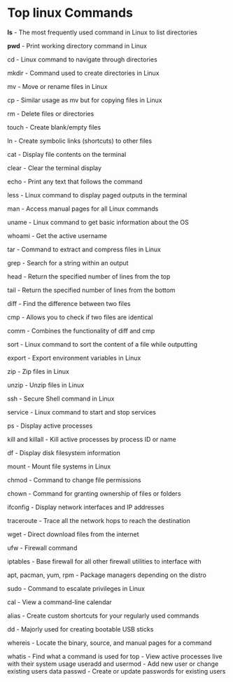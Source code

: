  # Top linux Commands

**ls** - The most frequently used command in Linux to list directories

**pwd** - Print working directory command in Linux

cd - Linux command to navigate through directories

mkdir - Command used to create directories in Linux

mv - Move or rename files in Linux

cp - Similar usage as mv but for copying files in Linux

rm - Delete files or directories

touch - Create blank/empty files

ln - Create symbolic links (shortcuts) to other files

cat - Display file contents on the terminal

clear - Clear the terminal display

echo - Print any text that follows the command

less - Linux command to display paged outputs in the terminal

man - Access manual pages for all Linux commands

uname - Linux command to get basic information about the OS

whoami - Get the active username

tar - Command to extract and compress files in Linux

grep - Search for a string within an output

head - Return the specified number of lines from the top

tail - Return the specified number of lines from the bottom

diff - Find the difference between two files

cmp - Allows you to check if two files are identical

comm - Combines the functionality of diff and cmp

sort - Linux command to sort the content of a file while outputting

export - Export environment variables in Linux

zip - Zip files in Linux

unzip - Unzip files in Linux

ssh - Secure Shell command in Linux

service - Linux command to start and stop services

ps - Display active processes

kill and killall - Kill active processes by process ID or name

df - Display disk filesystem information

mount - Mount file systems in Linux

chmod - Command to change file permissions

chown - Command for granting ownership of files or folders

ifconfig - Display network interfaces and IP addresses

traceroute - Trace all the network hops to reach the destination

wget - Direct download files from the internet

ufw - Firewall command

iptables - Base firewall for all other firewall utilities to interface with

apt, pacman, yum, rpm - Package managers depending on the distro

sudo - Command to escalate privileges in Linux

cal - View a command-line calendar

alias - Create custom shortcuts for your regularly used commands

dd - Majorly used for creating bootable USB sticks

whereis - Locate the binary, source, and manual pages for a command


whatis - Find what a command is used for
top - View active processes live with their system usage
useradd and usermod - Add new user or change existing users data
passwd - Create or update passwords for existing users
